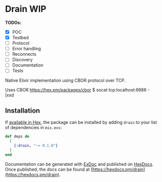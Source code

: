 # Drain WIP

**TODOs:**

- [x] POC
- [x] Testbed
- [ ] Protocol
- [ ] Error handling
- [ ] Reconnects
- [ ] Discovery
- [ ] Documentation
- [ ] Tests

Native Elixir implementation using CBOR protocol over TCP.

Uses CBOR https://hex.pm/packages/cbor
$ socat tcp:localhost:6986 - |xxd

## Installation

If [available in Hex](https://hex.pm/docs/publish), the package can be installed
by adding `drain` to your list of dependencies in `mix.exs`:

```elixir
def deps do
  [
    {:drain, "~> 0.1.0"}
  ]
end
```

Documentation can be generated with [ExDoc](https://github.com/elixir-lang/ex_doc)
and published on [HexDocs](https://hexdocs.pm). Once published, the docs can
be found at [https://hexdocs.pm/drain](https://hexdocs.pm/drain).

